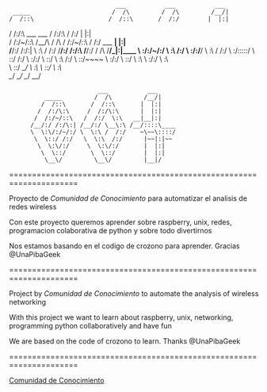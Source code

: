                                   ___           ___           ___     
     _____                       /  /\         /  /\         /__/|    
    /  /::\                     /  /::\       /  /:/        |  |:|    
   /  /:/\:\    ___     ___    /  /:/\:\     /  /:/         |  |:|    
  /  /:/~/::\  /__/\   /  /\  /  /:/~/::\   /  /:/  ___   __|  |:|    
 /__/:/ /:/\:| \  \:\ /  /:/ /__/:/ /:/\:\ /__/:/  /  /\ /__/\_|:|____
 \  \:\/:/~/:/  \  \:\  /:/  \  \:\/:/__\/ \  \:\ /  /:/ \  \:\/:::::/
  \  \::/ /:/    \  \:\/:/    \  \::/       \  \:\  /:/   \  \::/~~~~ 
   \  \:\/:/      \  \::/      \  \:\        \  \:\/:/     \  \:\     
    \  \::/        \__\/        \  \:\        \  \::/       \  \:\    
     \__\/                       \__\/         \__\/         \__\/    

                             ___           ___     
              _____         /  /\         /__/|    
             /  /::\       /  /::\       |  |:|    
            /  /:/\:\     /  /:/\:\      |  |:|    
           /  /:/~/::\   /  /:/  \:\   __|__|:|    
          /__/:/ /:/\:| /__/:/ \__\:\ /__/::::\____
          \  \:\/:/~/:/ \  \:\ /  /:/    ~\~~\::::/
           \  \::/ /:/   \  \:\  /:/      |~~|:|~~ 
            \  \:\/:/     \  \:\/:/       |  |:|   
             \  \::/       \  \::/        |  |:|   
              \__\/         \__\/         |__|/    


=====================================================================

Proyecto de *Comunidad de Conocimiento* para automatizar el analisis de redes wireless

Con este proyecto queremos aprender sobre raspberry, unix, redes, programacion colaborativa de python y sobre todo divertirnos

Nos estamos basando en el codigo de crozono para aprender. Gracias @UnaPibaGeek

=====================================================================

Project by *Comunidad de Conocimiento* to automate the analysis of wireless networking

With this project we want to learn about raspberry, unix, networking, programming python collaboratively and have fun

We are based on the code of crozono to learn. Thanks @UnaPibaGeek

=====================================================================

[Comunidad de Conocimiento](https://comunidadconocimiento.org)
